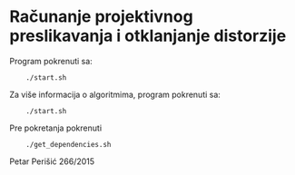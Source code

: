 # Računanje projektivnog preslikavanja i otklanjanje distorzije

Program pokrenuti sa:
```
    ./start.sh
```

Za više informacija o algoritmima, program pokrenuti sa:

```
    ./start.sh
```

Pre pokretanja pokrenuti

```
    ./get_dependencies.sh
```

Petar Perišić 266/2015
